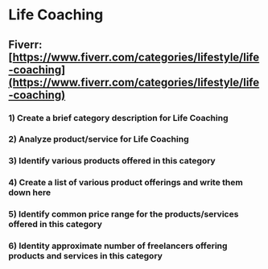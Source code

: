 # Life Coaching
## Fiverr: [https://www.fiverr.com/categories/lifestyle/life-coaching](https://www.fiverr.com/categories/lifestyle/life-coaching)
### 1) Create a brief category description for Life Coaching
### 2) Analyze product/service for Life Coaching
### 3) Identify various products offered in this category
### 4) Create a list of various product offerings and write them down here
### 5) Identify common price range for the products/services offered in this category
### 6) Identity approximate number of freelancers offering products and services in this category
